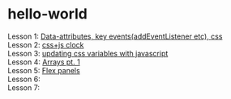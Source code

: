 # hello-world 

Lesson 1: <a href="https://picojunior.github.io/hello-world/index-START.html">Data-attributes, key events(addEventListener etc), css</a>
<br/>Lesson 2: <a href="https://picojunior.github.io/hello-world/index-START2.html">css+js clock</a>
<br/>Lesson 3: <a href="https://picojunior.github.io/hello-world/index-START3.html">updating css variables with javascript</a>
<br/>Lesson 4: <a href="https://picojunior.github.io/hello-world/index-START4.html">Arrays pt. 1</a>
<br/>Lesson 5: <a href="https://picojunior.github.io/hello-world/index-START5.html">Flex panels</a>
<br/>Lesson 6:
<br/>Lesson 7:
